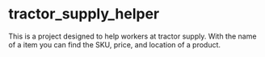 # tractor_supply_helper
This is a project designed to help workers at tractor supply. With the name of a item you can find the SKU, price, and location of a product. 
